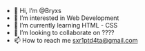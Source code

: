 - 👋 Hi, I’m @Bryxs
- 👀 I’m interested in Web Development 
- 🌱 I’m currently learning HTML - CSS
- 💞️ I’m looking to collaborate on ????
- 📫 How to reach me sxr1ptd4ta@gmail.com

<!---
Bryxs/Bryxs is a ✨ special ✨ repository because its `README.md` (this file) appears on your GitHub profile.
You can click the Preview link to take a look at your changes.
--->

